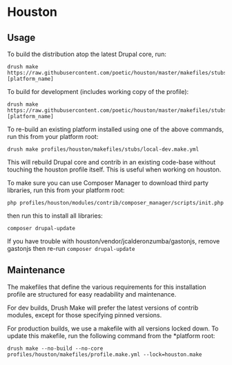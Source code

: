 # Houston

## Usage
To build the distribution atop the latest Drupal core, run:

    drush make https://raw.githubusercontent.com/poetic/houston/master/makefiles/stubs/build.make.yml [platform_name]

To build for development (includes working copy of the profile):

    drush make https://raw.githubusercontent.com/poetic/houston/master/makefiles/stubs/dev.make.yml [platform_name]

To re-build an existing platform installed using one of the above commands, run this from your platform root:

    drush make profiles/houston/makefiles/stubs/local-dev.make.yml

This will rebuild Drupal core and contrib in an existing code-base without
touching the houston profile itself. This is useful when working on houston.

To make sure you can use Composer Manager to download third party libraries, run this from your platform root:

    php profiles/houston/modules/contrib/composer_manager/scripts/init.php

then run this to install all libraries:

    composer drupal-update

If you have trouble with houston/vendor/jcalderonzumba/gastonjs, remove gastonjs then re-run `composer drupal-update`

## Maintenance
The makefiles that define the various requirements for this installation
profile are structured for easy readability and maintenance.

For dev builds, Drush Make will prefer the latest versions of contrib modules,
except for those specifying pinned versions.

For production builds, we use a makefile with all versions locked down. To
update this makefile, run the following command from the *platform root:

    drush make --no-build --no-core profiles/houston/makefiles/profile.make.yml --lock=houston.make


